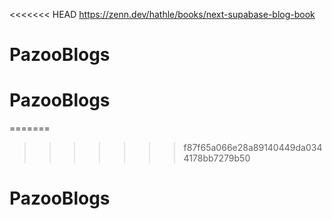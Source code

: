 

<<<<<<< HEAD
https://zenn.dev/hathle/books/next-supabase-blog-book
# PazooBlogs
# PazooBlogs
=======

>>>>>>> f87f65a066e28a89140449da0344178bb7279b50
# PazooBlogs
